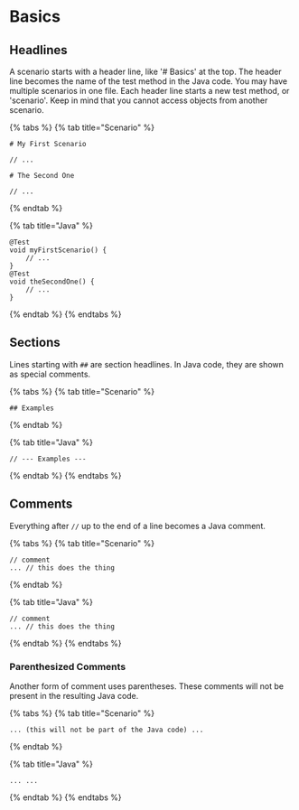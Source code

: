 # Basics

## Headlines

A scenario starts with a header line, like '\# Basics' at the top. The header line becomes the name of the test method in the Java code. You may have multiple scenarios in one file. Each header line starts a new test method, or 'scenario'. Keep in mind that you cannot access objects from another scenario.

{% tabs %}
{% tab title="Scenario" %}
```text
# My First Scenario

// ...

# The Second One

// ...
```
{% endtab %}

{% tab title="Java" %}
```text
@Test
void myFirstScenario() {
    // ...
}
@Test
void theSecondOne() {
    // ...
}
```
{% endtab %}
{% endtabs %}

## Sections

Lines starting with `##` are section headlines. In Java code, they are shown as special comments.

{% tabs %}
{% tab title="Scenario" %}
```text
## Examples
```
{% endtab %}

{% tab title="Java" %}
```text
// --- Examples ---
```
{% endtab %}
{% endtabs %}

## Comments

Everything after `//` up to the end of a line becomes a Java comment.

{% tabs %}
{% tab title="Scenario" %}
```
// comment
... // this does the thing
```
{% endtab %}

{% tab title="Java" %}
```text
// comment
... // this does the thing
```
{% endtab %}
{% endtabs %}

### Parenthesized Comments

Another form of comment uses parentheses. These comments will not be present in the resulting Java code.

{% tabs %}
{% tab title="Scenario" %}
```
... (this will not be part of the Java code) ...
```
{% endtab %}

{% tab title="Java" %}
```text
... ...
```
{% endtab %}
{% endtabs %}

